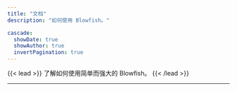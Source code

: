 ```yaml
---
title: "文档"
description: "如何使用 Blowfish。"

cascade:
  showDate: true
  showAuthor: true
  invertPagination: true
---
```


{{< lead >}}
了解如何使用简单而强大的 Blowfish。
{{< /lead >}}




---
